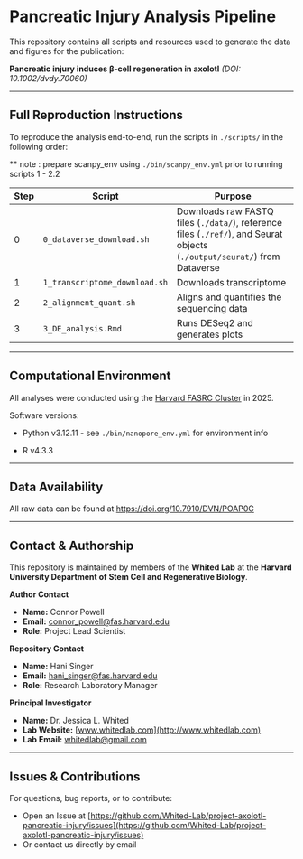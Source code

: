 # Pancreatic Injury Analysis Pipeline

This repository contains all scripts and resources used to generate the data and figures for the publication:

**Pancreatic injury induces β-cell regeneration in axolotl** *(DOI: 10.1002/dvdy.70060)*

---

## Full Reproduction Instructions

To reproduce the analysis end-to-end, run the scripts in `./scripts/` in the following order:

   ** note : prepare scanpy_env using `./bin/scanpy_env.yml` prior to running scripts 1 - 2.2

| Step | Script                                   | Purpose                                                                 |
|------|------------------------------------------|-------------------------------------------------------------------------|
| 0    | `0_dataverse_download.sh`                | Downloads raw FASTQ files (`./data/`), reference files (`./ref/`), and Seurat objects (`./output/seurat/`) from Dataverse |
| 1    | `1_transcriptome_download.sh`                          | Downloads transcriptome                          |
| 2  | `2_alignment_quant.sh`                     | Aligns and quantifies the sequencing data                           |
| 3    | `3_DE_analysis.Rmd` | Runs DESeq2 and generates plots       |
---

## Computational Environment

All analyses were conducted using the [Harvard FASRC Cluster](https://www.rc.fas.harvard.edu/) in 2025.

Software versions:

- Python v3.12.11 - see `./bin/nanopore_env.yml` for environment info

- R v4.3.3

---

## Data Availability

All raw data can be found at https://doi.org/10.7910/DVN/POAP0C

---

## Contact & Authorship

This repository is maintained by members of the **Whited Lab** at the **Harvard University Department of Stem Cell and Regenerative Biology**.


**Author Contact**  
- **Name:** Connor Powell
- **Email:** [connor_powell@fas.harvard.edu](mailto:connor_powell@fas.harvard.edu)  
- **Role:** Project Lead Scientist

**Repository Contact**  
- **Name:** Hani Singer  
- **Email:** [hani_singer@fas.harvard.edu](mailto:hani_singer@fas.harvard.edu)  
- **Role:** Research Laboratory Manager

**Principal Investigator**  
- **Name:** Dr. Jessica L. Whited  
- **Lab Website:** [www.whitedlab.com](http://www.whitedlab.com)  
- **Lab Email:** [whitedlab@gmail.com](mailto:whitedlab@gmail.com)


---

## Issues & Contributions

For questions, bug reports, or to contribute:
- Open an Issue at [https://github.com/Whited-Lab/project-axolotl-pancreatic-injury/issues](https://github.com/Whited-Lab/project-axolotl-pancreatic-injury/issues)
- Or contact us directly by email
